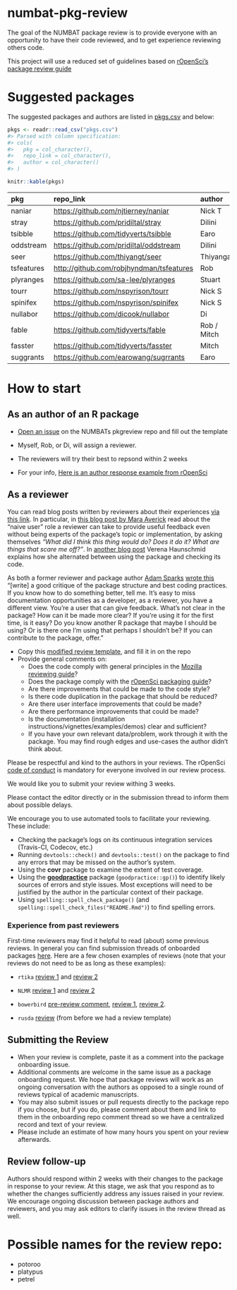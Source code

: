 
<!-- README.md is generated from README.Rmd. Please edit that file -->

# numbat-pkg-review

The goal of the NUMBAT package review is to provide everyone with an
opportunity to have their code reviewed, and to get experience reviewing
others code.

This project will use a reduced set of guidelines based on [rOpenSci’s
package review guide](https://github.com/ropensci/dev_guide)

# Suggested packages

The suggested packages and authors are listed in [pkgs.csv]() and below:

``` r
pkgs <- readr::read_csv("pkgs.csv")
#> Parsed with column specification:
#> cols(
#>   pkg = col_character(),
#>   repo_link = col_character(),
#>   author = col_character()
#> )

knitr::kable(pkgs)
```

| pkg        | repo\_link                                 | author      |
| :--------- | :----------------------------------------- | :---------- |
| naniar     | <https://github.com/njtierney/naniar>      | Nick T      |
| stray      | <https://github.com/pridiltal/stray>       | Dilini      |
| tsibble    | <https://github.com/tidyverts/tsibble>     | Earo        |
| oddstream  | <https://github.com/pridiltal/oddstream>   | Dilini      |
| seer       | <https://github.com/thiyangt/seer>         | Thiyanga    |
| tsfeatures | <http://github.com/robjhyndman/tsfeatures> | Rob         |
| plyranges  | <https://github.com/sa-lee/plyranges>      | Stuart      |
| tourr      | <https://github.com/nspyrison/tourr>       | Nick S      |
| spinifex   | <https://github.com/nspyrison/spinifex>    | Nick S      |
| nullabor   | <https://github.com/dicook/nullabor>       | Di          |
| fable      | <https://github.com/tidyverts/fable>       | Rob / Mitch |
| fasster    | <https://github.com/tidyverts/fasster>     | Mitch       |
| suggrants  | <https://github.com/earowang/sugrrants>    | Earo        |

# How to start

## As an author of an R package

  - [Open an issue](https://github.com/numbats/pkg-review/issues/new) on
    the NUMBATs pkgreview repo and fill out the template

  - Myself, Rob, or Di, will assign a reviewer.

  - The reviewers will try their best to repsond within 2 weeks

  - For your info, [Here is an author response example from
    rOpenSci](https://github.com/ropensci/onboarding/issues/160#issuecomment-355043656)

## As a reviewer

You can read blog posts written by reviewers about their experiences
[via this link](https://ropensci.org/tags/reviewer/). In particular, in
[this blog post by Mara
Averick](https://ropensci.org/blog/2017/08/22/first-package-review/)
read about the “naive user” role a reviewer can take to provide useful
feedback even without being experts of the package’s topic or
implementation, by asking themselves *“What did I think this thing would
do? Does it do it? What are things that scare me off?”*. In [another
blog
post](https://ropensci.org/blog/2017/09/08/first-review-experiences/)
Verena Haunschmid explains how she alternated between using the package
and checking its code.

As both a former reviewer and package author [Adam
Sparks](https://adamhsparks.github.io/) [wrote
this](https://twitter.com/adamhsparks/status/898132036451303425)
“\[write\] a good critique of the package structure and best coding
practices. If you know how to do something better, tell me. It’s easy to
miss documentation opportunities as a developer, as a reviewer, you have
a different view. You’re a user that can give feedback. What’s not clear
in the package? How can it be made more clear? If you’re using it for
the first time, is it easy? Do you know another R package that maybe I
should be using? Or is there one I’m using that perhaps I shouldn’t be?
If you can contribute to the package, offer.”

  - Copy this [modified review
    template](https://raw.githubusercontent.com/numbats/pkg-review/master/review_template.md),
    and fill it in on the repo
  - Provide general comments on:
      - Does the code comply with general principles in the [Mozilla
        reviewing
        guide](https://mozillascience.github.io/codeReview/review.html)?
      - Does the package comply with the [rOpenSci packaging
        guide](https://ropensci.github.io/dev_guide/building.html#building)?
      - Are there improvements that could be made to the code style?
      - Is there code duplication in the package that should be reduced?
      - Are there user interface improvements that could be made?
      - Are there performance improvements that could be made?
      - Is the documentation (installation
        instructions/vignettes/examples/demos) clear and sufficient?
      - If you have your own relevant data/problem, work through it with
        the package. You may find rough edges and use-cases the author
        didn’t think about.

Please be respectful and kind to the authors in your reviews. The
rOpenSci [code of
conduct](https://ropensci.github.io/dev_guide/policies.html#code-of-conduct)
is mandatory for everyone involved in our review process.

We would like you to submit your review withing 3 weeks.

Please contact the editor directly or in the submission thread to inform
them about possible delays.

We encourage you to use automated tools to facilitate your reviewing.
These include:

  - Checking the package’s logs on its continuous integration services
    (Travis-CI, Codecov, etc.)
  - Running `devtools::check()` and `devtools::test()` on the package to
    find any errors that may be missed on the author’s system.
  - Using the **covr** package to examine the extent of test coverage.
  - Using the
    [**goodpractice**](https://github.com/MangoTheCat/goodpractice)
    package (`goodpractice::gp()`) to identify likely sources of errors
    and style issues. Most exceptions will need to be justified by the
    author in the particular context of their package.
  - Using `spelling::spell_check_package()` (and
    `spelling::spell_check_files("README.Rmd")`) to find spelling
    errors.

### Experience from past reviewers

First-time reviewers may find it helpful to read (about) some previous
reviews. In general you can find submission threads of onboarded
packages
[here](https://github.com/ropensci/onboarding/issues?q=is%3Aissue+is%3Aclosed+label%3A6%2Fapproved).
Here are a few chosen examples of reviews (note that your reviews do not
need to be as long as these examples):

  - `rtika`
    [review 1](https://github.com/ropensci/onboarding/issues/191#issuecomment-367166658)
    and
    [review 2](https://github.com/ropensci/onboarding/issues/191#issuecomment-368254623)

  - `NLMR`
    [review 1](https://github.com/ropensci/onboarding/issues/188#issuecomment-368042693)
    and
    [review 2](https://github.com/ropensci/onboarding/issues/188#issuecomment-369310831)

  - `bowerbird` [pre-review
    comment](https://github.com/ropensci/onboarding/issues/139#issuecomment-322713737),
    [review 1](https://github.com/ropensci/onboarding/issues/139#issuecomment-342380870),
    [review 2](https://github.com/ropensci/onboarding/issues/139#issuecomment-342724843).

  - `rusda`
    [review](https://github.com/ropensci/onboarding/issues/18#issuecomment-120445737)
    (from before we had a review template)

## Submitting the Review

  - When your review is complete, paste it as a comment into the package
    onboarding issue.
  - Additional comments are welcome in the same issue as a package
    onboarding request. We hope that package reviews will work as an
    ongoing conversation with the authors as opposed to a single round
    of reviews typical of academic manuscripts.
  - You may also submit issues or pull requests directly to the package
    repo if you choose, but if you do, please comment about them and
    link to them in the onboarding repo comment thread so we have a
    centralized record and text of your review.
  - Please include an estimate of how many hours you spent on your
    review afterwards.

## Review follow-up

Authors should respond within 2 weeks with their changes to the package
in response to your review. At this stage, we ask that you respond as to
whether the changes sufficiently address any issues raised in your
review. We encourage ongoing discussion between package authors and
reviewers, and you may ask editors to clarify issues in the review
thread as well.

# Possible names for the review repo:

  - potoroo
  - platypus
  - petrel
